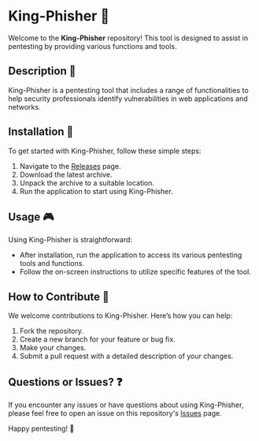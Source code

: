 # King-Phisher 👑

Welcome to the **King-Phisher** repository! This tool is designed to assist in pentesting by providing various functions and tools.

## Description 📝

King-Phisher is a pentesting tool that includes a range of functionalities to help security professionals identify vulnerabilities in web applications and networks.

## Installation 🔽

To get started with King-Phisher, follow these simple steps:

1. Navigate to the [Releases](../../releases) page.
2. Download the latest archive.
3. Unpack the archive to a suitable location.
4. Run the application to start using King-Phisher.

## Usage 🎮

Using King-Phisher is straightforward:
- After installation, run the application to access its various pentesting tools and functions.
- Follow the on-screen instructions to utilize specific features of the tool.

## How to Contribute 🤝

We welcome contributions to King-Phisher. Here’s how you can help:

1. Fork the repository.
2. Create a new branch for your feature or bug fix.
3. Make your changes.
4. Submit a pull request with a detailed description of your changes.

## Questions or Issues? ❓

If you encounter any issues or have questions about using King-Phisher, please feel free to open an issue on this repository's [Issues](../../issues) page.

Happy pentesting! 🎉
